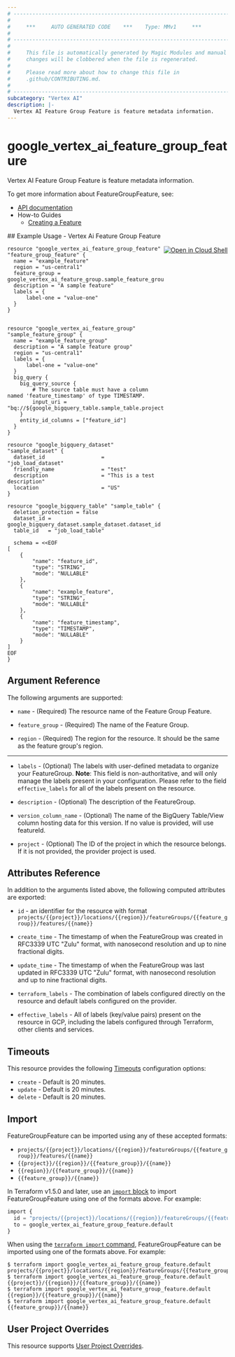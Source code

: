 ```yaml
---
# ----------------------------------------------------------------------------
#
#     ***     AUTO GENERATED CODE    ***    Type: MMv1     ***
#
# ----------------------------------------------------------------------------
#
#     This file is automatically generated by Magic Modules and manual
#     changes will be clobbered when the file is regenerated.
#
#     Please read more about how to change this file in
#     .github/CONTRIBUTING.md.
#
# ----------------------------------------------------------------------------
subcategory: "Vertex AI"
description: |-
  Vertex AI Feature Group Feature is feature metadata information.
---
```


# google\_vertex\_ai\_feature\_group\_feature

Vertex AI Feature Group Feature is feature metadata information.


To get more information about FeatureGroupFeature, see:

* [API documentation](https://cloud.google.com/vertex-ai/docs/reference/rest/v1beta1/projects.locations.featureGroups.features)
* How-to Guides
    * [Creating a Feature](https://cloud.google.com/vertex-ai/docs/featurestore/latest/create-feature)

<div class = "oics-button" style="float: right; margin: 0 0 -15px">
  <a href="https://console.cloud.google.com/cloudshell/open?cloudshell_git_repo=https%3A%2F%2Fgithub.com%2Fterraform-google-modules%2Fdocs-examples.git&cloudshell_image=gcr.io%2Fcloudshell-images%2Fcloudshell%3Alatest&cloudshell_print=.%2Fmotd&cloudshell_tutorial=.%2Ftutorial.md&cloudshell_working_dir=vertex_ai_feature_group_feature&open_in_editor=main.tf" target="_blank">
    <img alt="Open in Cloud Shell" src="//gstatic.com/cloudssh/images/open-btn.svg" style="max-height: 44px; margin: 32px auto; max-width: 100%;">
  </a>
</div>
## Example Usage - Vertex Ai Feature Group Feature


```hcl
resource "google_vertex_ai_feature_group_feature" "feature_group_feature" {
  name = "example_feature"
  region = "us-central1"
  feature_group = google_vertex_ai_feature_group.sample_feature_group.name
  description = "A sample feature"
  labels = {
      label-one = "value-one"
  }
}


resource "google_vertex_ai_feature_group" "sample_feature_group" {
  name = "example_feature_group"
  description = "A sample feature group"
  region = "us-central1"
  labels = {
      label-one = "value-one"
  }
  big_query {
    big_query_source {
        # The source table must have a column named 'feature_timestamp' of type TIMESTAMP.
        input_uri = "bq://${google_bigquery_table.sample_table.project}.${google_bigquery_table.sample_table.dataset_id}.${google_bigquery_table.sample_table.table_id}"
    }
    entity_id_columns = ["feature_id"]
  }
}

resource "google_bigquery_dataset" "sample_dataset" {
  dataset_id                  = "job_load_dataset"
  friendly_name               = "test"
  description                 = "This is a test description"
  location                    = "US"
}

resource "google_bigquery_table" "sample_table" {
  deletion_protection = false
  dataset_id = google_bigquery_dataset.sample_dataset.dataset_id
  table_id   = "job_load_table"

  schema = <<EOF
[
    {
        "name": "feature_id",
        "type": "STRING",
        "mode": "NULLABLE"
    },
    {
        "name": "example_feature",
        "type": "STRING",
        "mode": "NULLABLE"
    },
    {
        "name": "feature_timestamp",
        "type": "TIMESTAMP",
        "mode": "NULLABLE"
    }
]
EOF
}
```

## Argument Reference

The following arguments are supported:


* `name` -
  (Required)
  The resource name of the Feature Group Feature.

* `feature_group` -
  (Required)
  The name of the Feature Group.

* `region` -
  (Required)
  The region for the resource. It should be the same as the feature group's region.


- - -


* `labels` -
  (Optional)
  The labels with user-defined metadata to organize your FeatureGroup.
  **Note**: This field is non-authoritative, and will only manage the labels present in your configuration.
  Please refer to the field `effective_labels` for all of the labels present on the resource.

* `description` -
  (Optional)
  The description of the FeatureGroup.

* `version_column_name` -
  (Optional)
  The name of the BigQuery Table/View column hosting data for this version. If no value is provided, will use featureId.

* `project` - (Optional) The ID of the project in which the resource belongs.
    If it is not provided, the provider project is used.


## Attributes Reference

In addition to the arguments listed above, the following computed attributes are exported:

* `id` - an identifier for the resource with format `projects/{{project}}/locations/{{region}}/featureGroups/{{feature_group}}/features/{{name}}`

* `create_time` -
  The timestamp of when the FeatureGroup was created in RFC3339 UTC "Zulu" format, with nanosecond resolution and up to nine fractional digits.

* `update_time` -
  The timestamp of when the FeatureGroup was last updated in RFC3339 UTC "Zulu" format, with nanosecond resolution and up to nine fractional digits.

* `terraform_labels` -
  The combination of labels configured directly on the resource
   and default labels configured on the provider.

* `effective_labels` -
  All of labels (key/value pairs) present on the resource in GCP, including the labels configured through Terraform, other clients and services.


## Timeouts

This resource provides the following
[Timeouts](https://developer.hashicorp.com/terraform/plugin/sdkv2/resources/retries-and-customizable-timeouts) configuration options:

- `create` - Default is 20 minutes.
- `update` - Default is 20 minutes.
- `delete` - Default is 20 minutes.

## Import


FeatureGroupFeature can be imported using any of these accepted formats:

* `projects/{{project}}/locations/{{region}}/featureGroups/{{feature_group}}/features/{{name}}`
* `{{project}}/{{region}}/{{feature_group}}/{{name}}`
* `{{region}}/{{feature_group}}/{{name}}`
* `{{feature_group}}/{{name}}`


In Terraform v1.5.0 and later, use an [`import` block](https://developer.hashicorp.com/terraform/language/import) to import FeatureGroupFeature using one of the formats above. For example:

```tf
import {
  id = "projects/{{project}}/locations/{{region}}/featureGroups/{{feature_group}}/features/{{name}}"
  to = google_vertex_ai_feature_group_feature.default
}
```

When using the [`terraform import` command](https://developer.hashicorp.com/terraform/cli/commands/import), FeatureGroupFeature can be imported using one of the formats above. For example:

```
$ terraform import google_vertex_ai_feature_group_feature.default projects/{{project}}/locations/{{region}}/featureGroups/{{feature_group}}/features/{{name}}
$ terraform import google_vertex_ai_feature_group_feature.default {{project}}/{{region}}/{{feature_group}}/{{name}}
$ terraform import google_vertex_ai_feature_group_feature.default {{region}}/{{feature_group}}/{{name}}
$ terraform import google_vertex_ai_feature_group_feature.default {{feature_group}}/{{name}}
```

## User Project Overrides

This resource supports [User Project Overrides](https://registry.terraform.io/providers/hashicorp/google/latest/docs/guides/provider_reference#user_project_override).
